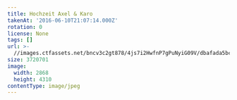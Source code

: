 ```yaml
---
title: Hochzeit Axel & Karo
takenAt: '2016-06-10T21:07:14.000Z'
rotation: 0
license: None
tags: []
url: >-
  //images.ctfassets.net/bncv3c2gt878/4js7i2HwfnP7gPuNyiG09V/dbafada5bc340c345b1abf4655dfaa21/hochzeit-axel--karo_28100127551_o
size: 3720701
image:
  width: 2868
  height: 4310
contentType: image/jpeg
---
```


